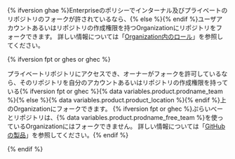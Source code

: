 {% ifversion ghae %}Enterpriseのポリシーでインターナル及びプライベートのリポジトリのフォークが許されているなら、{% else %}{% endif %}ユーザアカウントあるいはリポジトリの作成権限を持つOrganizationにリポジトリをフォークできます。 詳しい情報については「[Organization内のロール](/organizations/managing-peoples-access-to-your-organization-with-roles/roles-in-an-organization)」を参照してください。

{% ifversion fpt or ghes or ghec %}

プライベートリポジトリにアクセスでき、オーナーがフォークを許可しているなら、そのリポジトリを自分のアカウントあるいはリポジトリの作成権限を持っている{% ifversion fpt or ghec %}{% data variables.product.prodname_team %}{% else %}{% data variables.product.product_location %}{% endif %}上のOrganizationにフォークできます。 {% ifversion fpt or ghec %}ぷらいべーとリポジトリは、{% data variables.product.prodname_free_team %}を使っているOrganizationにはフォークできません。 詳しい情報については「[GitHubの製品](/articles/githubs-products)」を参照してください。{% endif %}

{% endif %}
